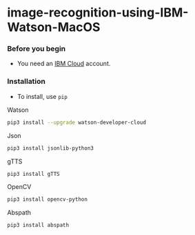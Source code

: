 # image-recognition-using-IBM-Watson-MacOS

### Before you begin
* You need an [IBM Cloud](https://cloud.ibm.com/registration?target=/developer/watson&cm_sp=WatsonPlatform-WatsonServices-_-OnPageNavLink-IBMWatson_SDKs-_-Python "IBM Cloud website") account.

### Installation
* To install, use `pip`

 Watson
```bash
pip3 install --upgrade watson-developer-cloud
```
 Json
```bash
pip3 install jsonlib-python3
```
 gTTS
```bash
pip3 install gTTS
```
 OpenCV
```bash
pip3 install opencv-python
```
 Abspath
```bash
pip3 install abspath
```



